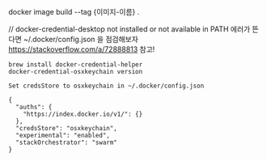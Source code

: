docker image build --tag {이미지-이름} .

// docker-credential-desktop not installed or not available in PATH 에러가 뜬다면 ~/.docker/config.json 을 점검해보자
https://stackoverflow.com/a/72888813 참고!

```
brew install docker-credential-helper
docker-credential-osxkeychain version

Set credsStore to osxkeychain in ~/.docker/config.json

{
  "auths": {
    "https://index.docker.io/v1/": {}
  },
  "credsStore": "osxkeychain",
  "experimental": "enabled",
  "stackOrchestrator": "swarm"
}
